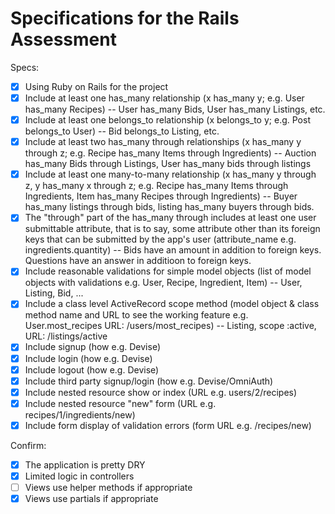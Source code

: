 # Specifications for the Rails Assessment

Specs:
- [x] Using Ruby on Rails for the project
- [x] Include at least one has_many relationship (x has_many y; e.g. User has_many Recipes) -- User has_many Bids, User has_many Listings, etc.
- [x] Include at least one belongs_to relationship (x belongs_to y; e.g. Post belongs_to User) -- Bid belongs_to Listing, etc.
- [x] Include at least two has_many through relationships (x has_many y through z; e.g. Recipe has_many Items through Ingredients) -- Auction has_many Bids through Listings, User has_many bids through listings
- [x] Include at least one many-to-many relationship (x has_many y through z, y has_many x through z; e.g. Recipe has_many Items through Ingredients, Item has_many Recipes through Ingredients) -- Buyer has_many listings through bids, listing has_many buyers through bids.
- [x] The "through" part of the has_many through includes at least one user submittable attribute, that is to say, some attribute other than its foreign keys that can be submitted by the app's user (attribute_name e.g. ingredients.quantity) -- Bids have an amount in addition to foreign keys.  Questions have an answer in additioon to foreign keys.
- [x] Include reasonable validations for simple model objects (list of model objects with validations e.g. User, Recipe, Ingredient, Item) -- User, Listing, Bid, ...
- [x] Include a class level ActiveRecord scope method (model object & class method name and URL to see the working feature e.g. User.most_recipes URL: /users/most_recipes) -- Listing, scope :active, URL: /listings/active
- [x] Include signup (how e.g. Devise)
- [x] Include login (how e.g. Devise)
- [x] Include logout (how e.g. Devise)
- [x] Include third party signup/login (how e.g. Devise/OmniAuth)
- [x] Include nested resource show or index (URL e.g. users/2/recipes)
- [x] Include nested resource "new" form (URL e.g. recipes/1/ingredients/new)
- [x] Include form display of validation errors (form URL e.g. /recipes/new)

Confirm:
- [x] The application is pretty DRY
- [x] Limited logic in controllers
- [ ] Views use helper methods if appropriate
- [x] Views use partials if appropriate
